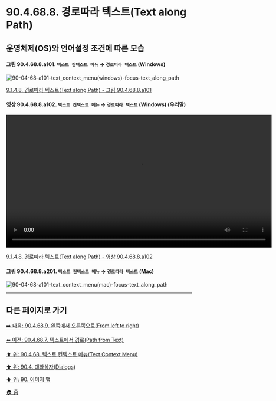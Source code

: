 # 90.4.68.8. 경로따라 텍스트(Text along Path)
## 운영체제(OS)와 언어설정 조건에 따른 모습

<a id="90-04-68-08-a101"></a>

#### 그림 90.4.68.8.a101. `텍스트 컨텍스트 메뉴` → `경로따라 텍스트` (Windows)
![90-04-68-a101-text_context_menu(windows)-focus-text_along_path](https://github.com/wonder13662/gimp/assets/15767104/d8bb9318-b804-4fc7-87aa-75dd425d0068)

[9.1.4.8. 경로따라 텍스트(Text along Path) - 그림 90.4.68.8.a101](./09-01-04-08-text_along_path.md#90-04-68-08-a101)

<a id="90-04-68-08-a102"></a>

#### 영상 90.4.68.8.a102. `텍스트 컨텍스트 메뉴` → `경로따라 텍스트` (Windows) (우리말)
<video controls="controls" width="720" src="https://github.com/wonder13662/gimp/assets/15767104/a9461d21-1561-4a01-b23d-78813edab053"></video>

[9.1.4.8. 경로따라 텍스트(Text along Path) - 영상 90.4.68.8.a102](./09-01-04-08-text_along_path.md#90-04-68-08-a102)

<a id="90-04-68-08-a201"></a>

#### 그림 90.4.68.8.a201. `텍스트 컨텍스트 메뉴` → `경로따라 텍스트` (Mac)
![90-04-68-a101-text_context_menu(mac)-focus-text_along_path](https://github.com/wonder13662/gimp/assets/15767104/7bb9fe3e-ca97-46f5-974c-40881a137216)

***

## 다른 페이지로 가기

[➡️ 다음: 90.4.68.9. 왼쪽에서 오른쪽으로(From left to right)](./90-04-68-09-from_left_to_right.md)

[⬅️ 이전: 90.4.68.7. 텍스트에서 경로(Path from Text)](./90-04-68-07-path_from_text.md)

[⬆️ 위: 90.4.68. 텍스트 컨텍스트 메뉴(Text Context Menu)](./90-04-68-00-text_context_menu.md)

[⬆️ 위: 90.4. 대화상자(Dialogs)](./90-04-00-dialogs.md)

[⬆️ 위: 90. 이미지 맵](./90-00-image-map.md)

[🏠 홈](./00-home.md)
